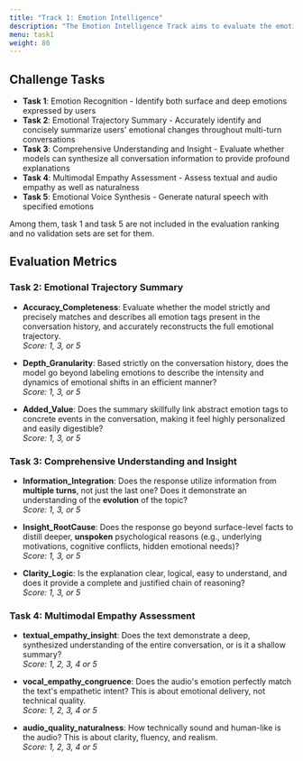 ```yaml
---
title: "Track 1: Emotion Intelligence"
description: "The Emotion Intelligence Track aims to evaluate the emotional competence of spoken dialogue systems across five critical dimensions. These dimensions capture how well a system can perceive, interpret, express, and respond to human emotions in interactive scenarios"
menu: task1
weight: 80
---
```


## Challenge Tasks

- **Task 1**: Emotion Recognition - Identify both surface and deep emotions expressed by users
- **Task 2**: Emotional Trajectory Summary - Accurately identify and concisely summarize users' emotional changes throughout multi-turn conversations
- **Task 3**: Comprehensive Understanding and Insight - Evaluate whether models can synthesize all conversation information to provide profound explanations
- **Task 4**: Multimodal Empathy Assessment - Assess textual and audio empathy as well as naturalness
- **Task 5**: Emotional Voice Synthesis - Generate natural speech with specified emotions

Among them, task 1 and task 5 are not included in the evaluation ranking and no validation sets are set for them.

## Evaluation Metrics

### Task 2: Emotional Trajectory Summary

- **Accuracy_Completeness**: Evaluate whether the model strictly and precisely matches and describes all emotion tags present in the conversation history, and accurately reconstructs the full emotional trajectory.  
  *Score: 1, 3, or 5*

- **Depth_Granularity**: Based strictly on the conversation history, does the model go beyond labeling emotions to describe the intensity and dynamics of emotional shifts in an efficient manner?  
  *Score: 1, 3, or 5*

- **Added_Value**: Does the summary skillfully link abstract emotion tags to concrete events in the conversation, making it feel highly personalized and easily digestible?  
  *Score: 1, 3, or 5*

### Task 3: Comprehensive Understanding and Insight

- **Information_Integration**: Does the response utilize information from **multiple turns**, not just the last one? Does it demonstrate an understanding of the **evolution** of the topic?  
  *Score: 1, 3, or 5*

- **Insight_RootCause**: Does the response go beyond surface-level facts to distill deeper, **unspoken** psychological reasons (e.g., underlying motivations, cognitive conflicts, hidden emotional needs)?  
  *Score: 1, 3, or 5*

- **Clarity_Logic**: Is the explanation clear, logical, easy to understand, and does it provide a complete and justified chain of reasoning?  
  *Score: 1, 3, or 5*

### Task 4: Multimodal Empathy Assessment

- **textual_empathy_insight**: Does the text demonstrate a deep, synthesized understanding of the entire conversation, or is it a shallow summary?  
  *Score: 1, 2, 3, 4 or 5*

- **vocal_empathy_congruence**: Does the audio's emotion perfectly match the text's empathetic intent? This is about emotional delivery, not technical quality.  
  *Score: 1, 2, 3, 4 or 5*

- **audio_quality_naturalness**: How technically sound and human-like is the audio? This is about clarity, fluency, and realism.  
  *Score: 1, 2, 3, 4 or 5*
